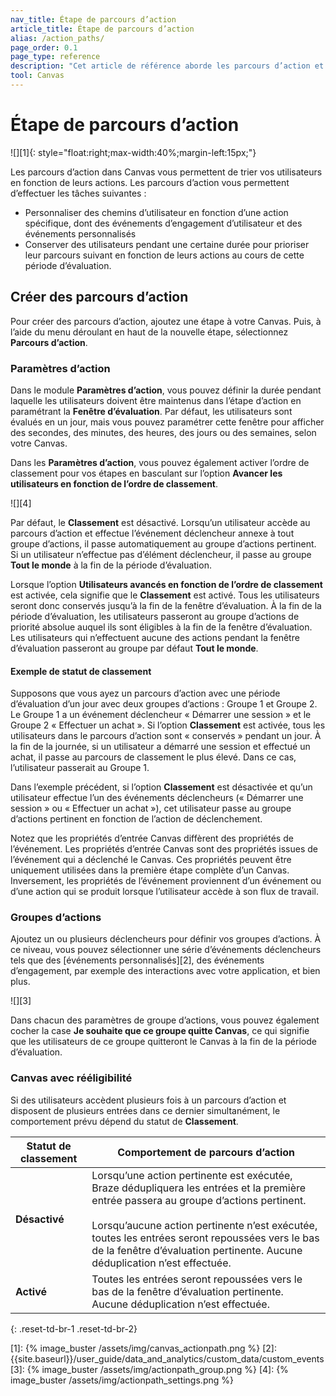 ```yaml
---
nav_title: Étape de parcours d’action
article_title: Étape de parcours d’action
alias: /action_paths/
page_order: 0.1
page_type: reference
description: "Cet article de référence aborde les parcours d’action et la façon de les utiliser dans votre Canvas."
tool: Canvas
---
```


# Étape de parcours d’action

![][1]{: style="float:right;max-width:40%;margin-left:15px;"}

Les parcours d’action dans Canvas vous permettent de trier vos utilisateurs en fonction de leurs actions. Les parcours d’action vous permettent d’effectuer les tâches suivantes : 
 
* Personnaliser des chemins d’utilisateur en fonction d’une action spécifique, dont des événements d’engagement d’utilisateur et des événements personnalisés
* Conserver des utilisateurs pendant une certaine durée pour prioriser leur parcours suivant en fonction de leurs actions au cours de cette période d’évaluation.

## Créer des parcours d’action

Pour créer des parcours d’action, ajoutez une étape à votre Canvas. Puis, à l’aide du menu déroulant en haut de la nouvelle étape, sélectionnez **Parcours d’action**.

### Paramètres d’action

Dans le module **Paramètres d’action**, vous pouvez définir la durée pendant laquelle les utilisateurs doivent être maintenus dans l’étape d’action en paramétrant la **Fenêtre d’évaluation**. Par défaut, les utilisateurs sont évalués en un jour, mais vous pouvez paramétrer cette fenêtre pour afficher des secondes, des minutes, des heures, des jours ou des semaines, selon votre Canvas.

Dans les **Paramètres d’action**, vous pouvez également activer l’ordre de classement pour vos étapes en basculant sur l’option **Avancer les utilisateurs en fonction de l’ordre de classement**.

![][4]

Par défaut, le **Classement** est désactivé. Lorsqu’un utilisateur accède au parcours d’action et effectue l’événement déclencheur annexe à tout groupe d’actions, il passe automatiquement au groupe d’actions pertinent. Si un utilisateur n’effectue pas d’élément déclencheur, il passe au groupe **Tout le monde** à la fin de la période d’évaluation.

Lorsque l’option **Utilisateurs avancés en fonction de l’ordre de classement** est activée, cela signifie que le **Classement** est activé. Tous les utilisateurs seront donc conservés jusqu’à la fin de la fenêtre d’évaluation. À la fin de la période d’évaluation, les utilisateurs passeront au groupe d’actions de priorité absolue auquel ils sont éligibles à la fin de la fenêtre d’évaluation. Les utilisateurs qui n’effectuent aucune des actions pendant la fenêtre d’évaluation passeront au groupe par défaut **Tout le monde**.

#### Exemple de statut de classement

Supposons que vous ayez un parcours d’action avec une période d’évaluation d’un jour avec deux groupes d’actions : Groupe 1 et Groupe 2. Le Groupe 1 a un événement déclencheur « Démarrer une session » et le Groupe 2 « Effectuer un achat ». Si l’option **Classement** est activée, tous les utilisateurs dans le parcours d’action sont « conservés » pendant un jour. À la fin de la journée, si un utilisateur a démarré une session et effectué un achat, il passe au parcours de classement le plus élevé. Dans ce cas, l’utilisateur passerait au Groupe 1. 

Dans l’exemple précédent, si l’option **Classement** est désactivée et qu’un utilisateur effectue l’un des événements déclencheurs (« Démarrer une session » ou « Effectuer un achat »), cet utilisateur passe au groupe d’actions pertinent en fonction de l’action de déclenchement.

Notez que les propriétés d’entrée Canvas diffèrent des propriétés de l’événement. Les propriétés d’entrée Canvas sont des propriétés issues de l’événement qui a déclenché le Canvas. Ces propriétés peuvent être uniquement utilisées dans la première étape complète d’un Canvas. Inversement, les propriétés de l’événement proviennent d’un événement ou d’une action qui se produit lorsque l’utilisateur accède à son flux de travail.

### Groupes d’actions

Ajoutez un ou plusieurs déclencheurs pour définir vos groupes d’actions. À ce niveau, vous pouvez sélectionner une série d’événements déclencheurs tels que des [événements personnalisés][2], des événements d’engagement, par exemple des interactions avec votre application, et bien plus.

![][3]

Dans chacun des paramètres de groupe d’actions, vous pouvez également cocher la case **Je souhaite que ce groupe quitte Canvas**, ce qui signifie que les utilisateurs de ce groupe quitteront le Canvas à la fin de la période d’évaluation.

### Canvas avec rééligibilité

Si des utilisateurs accèdent plusieurs fois à un parcours d’action et disposent de plusieurs entrées dans ce dernier simultanément, le comportement prévu dépend du statut de **Classement**. 

| Statut de classement | Comportement de parcours d’action |
|---|--------------|
| **Désactivé** | Lorsqu’une action pertinente est exécutée, Braze dédupliquera les entrées et la première entrée passera au groupe d’actions pertinent. <br><br/> Lorsqu’aucune action pertinente n’est exécutée, toutes les entrées seront repoussées vers le bas de la fenêtre d’évaluation pertinente. Aucune déduplication n’est effectuée. |
| **Activé** | Toutes les entrées seront repoussées vers le bas de la fenêtre d’évaluation pertinente. Aucune déduplication n’est effectuée. |
{: .reset-td-br-1 .reset-td-br-2}


[1]: {% image_buster /assets/img/canvas_actionpath.png %} 
[2]: {{site.baseurl}}/user_guide/data_and_analytics/custom_data/custom_events
[3]: {% image_buster /assets/img/actionpath_group.png %} 
[4]: {% image_buster /assets/img/actionpath_settings.png %} 
